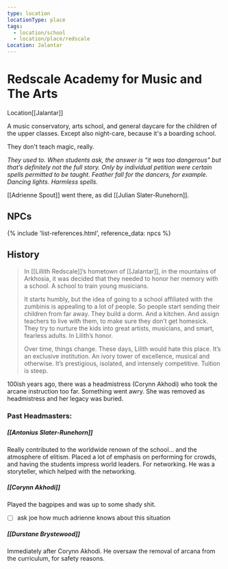 ```yaml
---
type: location
locationType: place
tags:
  - location/school
  - location/place/redscale
Location: Jalantar
---
```


# Redscale Academy for Music and The Arts

<span class="dataview inline-field"><span class="inline-field-key">Location</span><span class="inline-field-value">[[Jalantar]]</span></span>

A music conservatory, arts school, and general daycare for the children of the upper classes. Except also night-care, because it's a boarding school. 

They don't teach magic, really. 

*They used to. When students ask, the answer is “it was too dangerous” but that’s definitely not the full story. Only by individual petition were certain spells permitted to be taught. Feather fall for the dancers, for example. Dancing lights. Harmless spells.*

[[Adrienne Spout]] went there, as did [[Julian Slater-Runehorn]]. 

## NPCs

{% include 'list-references.html', reference_data: npcs %}

## History

> In [[Lillith Redscale]]’s hometown of [[Jalantar]], in the mountains of Arkhosia, it was decided that they needed to honor her memory with a school. A school to train young musicians.
> 
> It starts humbly, but the idea of going to a school affiliated with the zumbinis is appealing to a lot of people. So people start sending their children from far away. They build a dorm. And a kitchen. And assign teachers to live with them, to make sure they don’t get homesick. They try to nurture the kids into great artists, musicians, and smart, fearless adults. In Lilith’s honor.
>  
> Over time, things change. These days, Lilith would hate this place. It’s an exclusive institution. An ivory tower of excellence, musical and otherwise. It’s prestigious, isolated, and intensely competitive. Tuition is steep.

100ish years ago, there was a headmistress (Corynn Akhodi) who took the arcane instruction too far. Something went awry. She was removed as headmistress and her legacy was buried. 

### Past Headmasters:

##### [[Antonius Slater-Runehorn]]
Really contributed to the worldwide renown of the school… and the atmosphere of elitism. Placed a lot of emphasis on performing for crowds, and having the students impress world leaders. For networking. He was a storyteller, which helped with the networking.

##### [[Corynn Akhodi]]
Played the bagpipes and was up to some shady shit. 
- [ ] ask joe how much adrienne knows about this situation

##### [[Durstane Brystewood]]
Immediately after Corynn Akhodi. He oversaw the removal of arcana from the curriculum, for safety reasons.